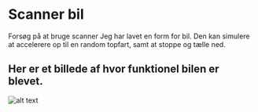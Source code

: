 # Scanner bil
Forsøg på at bruge scanner
Jeg har lavet en form for bil. Den kan simulere at accelerere op til en random topfart, samt at stoppe og tælle ned.

## Her er et billede af hvor funktionel bilen er blevet.
![alt text](https://www.dagens.dk/files/styles/og_image/public/media/2018/13/verdens_grimmeste_bil.jpg?itok=6wge0_9V)
